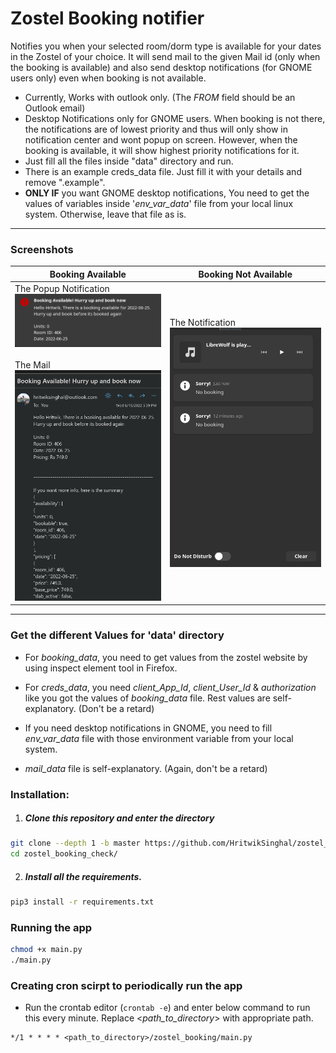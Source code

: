 # Zostel Booking notifier

Notifies you when your selected room/dorm type is available for your dates in the Zostel of your choice.
It will send mail to the given Mail id (only when the booking is available) and also send desktop
notifications (for GNOME users only) even when booking is not available.

- Currently, Works with outlook only. (The _FROM_ field should be an Outlook email)
- Desktop Notifications only for GNOME users. When booking is not there, the notifications are of lowest priority and
  thus will only show in notification center and wont popup on screen.
  However, when the booking is available, it will show highest priority notifications for it.
- Just fill all the files inside "data" directory and run.
- There is an example creds_data file. Just fill it with your details and remove ".example".
- **ONLY IF** you want GNOME desktop notifications, You need to get the values of variables
  inside '_env_var_data_' file from your local linux system. Otherwise, leave that file as is.

--- 

### Screenshots

| Booking Available                                                                                                | Booking Not Available                                            |
|------------------------------------------------------------------------------------------------------------------|------------------------------------------------------------------|
| The Popup Notification <br>![Popup Notification](images/booking.png) <br> <br> The Mail ![Mail](images/mail.png) | The Notification ![In Notification Panel](images/no_booking.png) |

--- 

### Get the different Values for 'data' directory

- For _booking_data_, you need to get values from the zostel website by using
  inspect element tool in Firefox.

- For _creds_data_, you need _client_App_Id_, _client_User_Id_ & _authorization_ like you got the
  values of _booking_data_ file. Rest values are self-explanatory. (Don't be a retard)

- If you need desktop notifications in GNOME, you need to fill _env_var_data_ file with
  those environment variable from your local system.

- _mail_data_ file is self-explanatory. (Again, don't be a retard)

### Installation:

1. ##### Clone this repository and enter the directory

```sh
git clone --depth 1 -b master https://github.com/HritwikSinghal/zostel_booking_check
cd zostel_booking_check/
```

2. ##### Install all the requirements.

```sh
pip3 install -r requirements.txt
``` 

### Running the app

```sh
chmod +x main.py
./main.py
```

### Creating cron scirpt to periodically run the app

- Run the crontab editor (```crontab -e```) and enter below command to run this every minute.
  Replace <_path_to_directory_> with appropriate path.

```cron
*/1 * * * * <path_to_directory>/zostel_booking/main.py
```